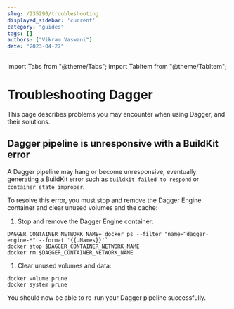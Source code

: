 ```yaml
---
slug: /235290/troubleshooting
displayed_sidebar: 'current'
category: "guides"
tags: []
authors: ["Vikram Vaswani"]
date: "2023-04-27"
---
```


import Tabs from "@theme/Tabs";
import TabItem from "@theme/TabItem";

# Troubleshooting Dagger

This page describes problems you may encounter when using Dagger, and their solutions.

## Dagger pipeline is unresponsive with a BuildKit error

A Dagger pipeline may hang or become unresponsive, eventually generating a BuildKit error such as `buildkit failed to respond` or `container state improper`.

To resolve this error, you must stop and remove the Dagger Engine container and clear unused volumes and the cache:

1. Stop and remove the Dagger Engine container:

  ```shell
  DAGGER_CONTAINER_NETWORK_NAME=`docker ps --filter "name=^dagger-engine-*" --format '{{.Names}}'`
  docker stop $DAGGER_CONTAINER_NETWORK_NAME
  docker rm $DAGGER_CONTAINER_NETWORK_NAME
  ```

1. Clear unused volumes and data:

  ```shell
  docker volume prune
  docker system prune
  ```

You should now be able to re-run your Dagger pipeline successfully.
